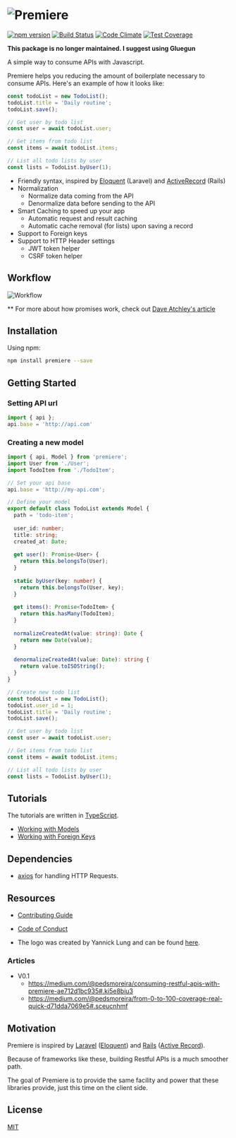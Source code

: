 # ![Premiere](./assets/logo.png)

[![npm version](https://img.shields.io/npm/v/premiere.svg)](https://www.npmjs.org/package/premiere)
[![Build Status](https://travis-ci.org/pedsmoreira/premiere.svg?branch=master)](https://travis-ci.org/pedsmoreira/premiere)
[![Code Climate](https://codeclimate.com/github/pedsmoreira/premiere/badges/gpa.svg)](https://codeclimate.com/github/pedsmoreira/premiere)
[![Test Coverage](https://codeclimate.com/github/pedsmoreira/premiere/badges/coverage.svg)](https://codeclimate.com/github/pedsmoreira/premiere/coverage)

**This package is no longer maintained. I suggest using Gluegun**

A simple way to consume APIs with Javascript.

Premiere helps you reducing the amount of boilerplate necessary to consume APIs. Here's an example of how it looks like:

```typescript
const todoList = new TodoList();
todoList.title = 'Daily routine';
todoList.save();

// Get user by todo list
const user = await todoList.user;

// Get items from todo list
const items = await todoList.items;

// List all todo lists by user
const lists = TodoList.byUser(1);
```

- Friendly syntax, inspired by [Eloquent](https://laravel.com/docs/master/eloquent) (Laravel) and [ActiveRecord](http://guides.rubyonrails.org/active_record_basics.html) (Rails)
- Normalization
    - Normalize data coming from the API
    - Denormalize data before sending to the API
- Smart Caching to speed up your app
    - Automatic request and result caching
    - Automatic cache removal (for lists) upon saving a record  
- Support to Foreign keys
- Support to HTTP Header settings
    - JWT token helper
    - CSRF token helper

## Workflow
![Workflow](assets/workflow.png)

** For more about how promises work, check out [Dave Atchley's article](http://www.datchley.name/es6-promises/)

## Installation

Using npm:

```bash
npm install premiere --save
```

## Getting Started

### Setting API url

```typescript
import { api };
api.base = 'http://api.com'
 ```

### Creating a new model

```typescript
import { api, Model } from 'premiere';
import User from './User';
import TodoItem from './TodoItem';

// Set your api base
api.base = 'http://my-api.com';

// Define your model
export default class TodoList extends Model {
  path = 'todo-item';
  
  user_id: number;
  title: string;
  created_at: Date;
  
  get user(): Promise<User> {
    return this.belongsTo(User);
  }
  
  static byUser(key: number) {
    return this.belongsTo(User, key);
  }
  
  get items(): Promise<TodoItem> {
    return this.hasMany(TodoItem);
  }
  
  normalizeCreatedAt(value: string): Date {
    return new Date(value);
  }
  
  denormalizeCreatedAt(value: Date): string {
    return value.toISOString();
  }
}

// Create new todo list
const todoList = new TodoList();
todoList.user_id = 1;
todoList.title = 'Daily routine';
todoList.save();

// Get user by todo list
const user = await todoList.user;

// Get items from todo list
const items = await todoList.items;

// List all todo lists by user
const lists = TodoList.byUser(1);
```

## Tutorials

The tutorials are written in [TypeScript](http://typescriptlang.org/). 

- [Working with Models](./tutorials/model.md)
- [Working with Foreign Keys](./tutorials/model-fk.md)

## Dependencies

- [axios](https://github.com/mzabriskie/axios) for handling HTTP Requests.

## Resources

- [Contributing Guide](./CONTRIBUTING.md)
- [Code of Conduct](./CODE_OF_CONDUCT.md)

- The logo was created by Yannick Lung and can be found [here](https://www.iconfinder.com/icons/183243/cover_flow_icon).

### Articles

- V0.1
    - https://medium.com/@pedsmoreira/consuming-restful-apis-with-premiere-ae712d1bc935#.ki5e8biu3
    - https://medium.com/@pedsmoreira/from-0-to-100-coverage-real-quick-d71dda7069e5#.sceucnhmf
    

## Motivation

Premiere is inspired by
[Laravel](https://laravel.com/)
([Eloquent](https://laravel.com/docs/master/eloquent)) and
[Rails](http://rubyonrails.org/)
([Active Record](http://guides.rubyonrails.org/active_record_basics.html)).

Because of frameworks like these, building Restful APIs is a much smoother path.

The goal of Premiere is to provide the same facility and power that these libraries provide, just this time on the client side.

## License

[MIT](./LICENSE)
